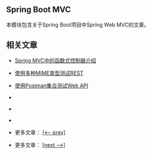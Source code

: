 ## Spring Boot MVC

本模块包含关于Spring Boot项目中Spring Web MVC的文章。

## 相关文章

- [Spring MVC中的函数式控制器介绍](docs/SpringMVC中的函数式控制器.md)
- [使用多种MIME类型测试REST](docs/使用多种MIME类型测试REST.md)
- [使用Postman集合测试Web API](docs/使用Postman集合测试WebAPI.md)
- []()
- []()
- []()

- 更多文章： [[<-- prev]](../spring-boot-mvc-1/README.md)
- 更多文章： [[next -->]](../spring-boot-mvc-3/README.md)